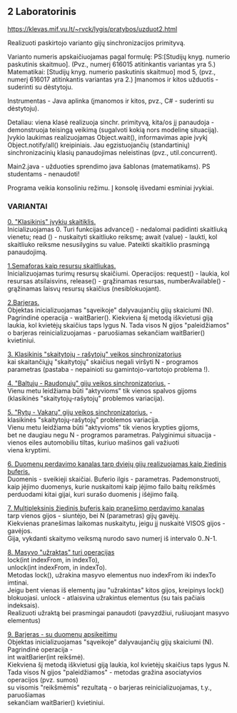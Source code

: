 ## 2 Laboratorinis
https://klevas.mif.vu.lt/~rvck/lygis/pratybos/uzduot2.html

Realizuoti paskirtojo varianto gijų sinchronizacijos primityvą.

Varianto numeris apskaičiuojamas pagal formulę: PS:[Studijų knyg. numerio paskutinis skaitmuo]. (Pvz., numerį 616015 atitinkantis variantas yra 5.)
Matematikai: [Studijų knyg. numerio paskutinis skaitmuo] mod 5, (pvz., numerį 616017 atitinkantis variantas yra 2.)
Įmanomos ir kitos užduotis - suderinti su dėstytoju.

Instrumentas - Java aplinka (įmanomos ir kitos, pvz., C# - suderinti su dėstytoju).

Detaliau: viena klasė realizuoja sinchr. primityvą, kita/os jį panaudoja - demonstruoja teisingą veikimą (sugalvoti kokią nors modelinę situaciją). Įvykio laukimas realizuojamas Object.wait(), informavimas apie įvykį Object.notify/all() kreipiniais. Jau egzistuojančių (standartinių) sinchronizacinių klasių panaudojimas neleistinas (pvz., util.concurrent).

Main2.java - užduoties sprendimo java šablonas (matematikams). PS studentams - nenaudoti!

Programa veikia konsoliniu režimu. Į konsolę išvedami esminiai įvykiai.

### VARIANTAI

<ins>0. "Klasikinis" įvykių skaitiklis.</ins>  
Inicializuojamas 0. Turi funkcijas
advance() - nedalomai padidinti skaitliuką vienetu;
read   () - nuskaityti skaitliuko reiksmę;
await  (value) - laukti, kol skaitliuko reiksme nesusilygins
su value.
Pateikti skaitiklio prasmingą panaudojimą.

<ins>1.Semaforas kaip resursų skaitliukas.</ins>  
Inicializuojamas turimų resursų skaičiumi.
Operacijos:
request()         - laukia, kol resursas atsilaisvins,
release()         - grąžinamas resursas,
numberAvailable() - grąžinamas laisvų resursų skaičius
(nesiblokuojant).

<ins>2.Barjeras.</ins>  
Objektas inicializuojamas "sąveikoje" dalyvaujančių gijų skaiciumi (N).
Pagrindinė operacija - waitBarier(). Kiekviena šį metodą iškvietusi
giją laukia, kol kvietėjų skaičius taps lygus N. Tada visos N gijos
"paleidžiamos" o barjeras reinicializuojamas - paruošiamas sekančiam
waitBarier() kvietiniui.

<ins>3. Klasikinis "skaitytojų - rašytojų" veikos sinchronizatorius</ins>  
kai skaitančiųjų "skaitytojų" skaičius negali viršyti N - programos  
parametras (pastaba - nepainioti su gamintojo-vartotojo problema !).

<ins>4. "Baltųjų - Raudonųjų" gijų veikos sinchronizatorius.</ins> -  
Vienu metu leidžiama būti "aktyvioms" tik vienos spalvos gijoms  
(klasikinės  "skaitytojų-rašytojų" problemos variacija).

<ins>5. "Rytų - Vakarų" gijų veikos sinchronizatorius.</ins> -  
klasikinės  "skaitytojų-rašytojų" problemos variacija.  
Vienu metu leidžiama būti "aktyvioms" tik vienos krypties gijoms,  
bet ne daugiau negu N - programos parametras. Palyginimui situacija -  
vienos eiles automobiliu tiltas, kuriuo mašinos gali važiuoti  
viena kryptimi.

<ins>6. Duomenų perdavimo kanalas tarp dviejų gijų realizuojamas kaip žiedinis buferis.</ins>  
Duomenis - sveikieji skaičiai. Buferio ilgis - parametras. Pademonstruoti,  
kaip įėjimo duomenys, kurie nuskaitomi kaip įėjimo failo baitų reikšmės  
perduodami kitai gijai, kuri surašo duomenis į išėjimo failą.

<ins>7. Multipleksinis žiedinis buferis kaip pranešimo perdavimo kanalas</ins>    
tarp vienos gijos - siuntėjo, bei N (parametras) gijų gavėjų.  
Kiekvienas pranešimas laikomas nuskaitytu, jeigu jį nuskaitė VISOS gijos - gavėjos.  
Gija, vykdanti skaitymo veiksmą nurodo savo numerį iš intervalo 0..N-1.

<ins>8. Masyvo "užraktas"  turi operacijas</ins>  
lock(int indexFrom, in indexTo),  
unlock(int indexFrom, in indexTo).  
Metodas lock(), užrakina masyvo elementus nuo indexFrom iki indexTo imtinai.  
Jeigu bent vienas iš elementų jau "užrakintas" kitos gijos, kreipinys lock()  
blokuojasi. unlock - atlaisvina užrakintus elementus (su tais pačiais indeksais).  
Realizuoti užraktą bei prasmingai panaudoti (pavyzdžiui, rušiuojant masyvo elementus)

<ins>9. Barjeras - su duomenų apsikeitimu</ins>  
Objektas inicializuojamas "sąveikoje" dalyvaujančių gijų skaiciumi (N).  
Pagrindinė operacija -  
int  waitBarier(int reikšmė).  
Kiekviena šį metodą iškvietusi giją laukia, kol kvietėjų skaičius taps lygus N.  
Tada visos N gijos "paleidžiamos" - metodas gražina asociatyvios operacijos (pvz. sumos)  
su visomis "reikšmėmis" rezultatą - o barjeras reinicializuojamas, t.y., paruošiamas  
sekančiam waitBarier() kvietiniui.
